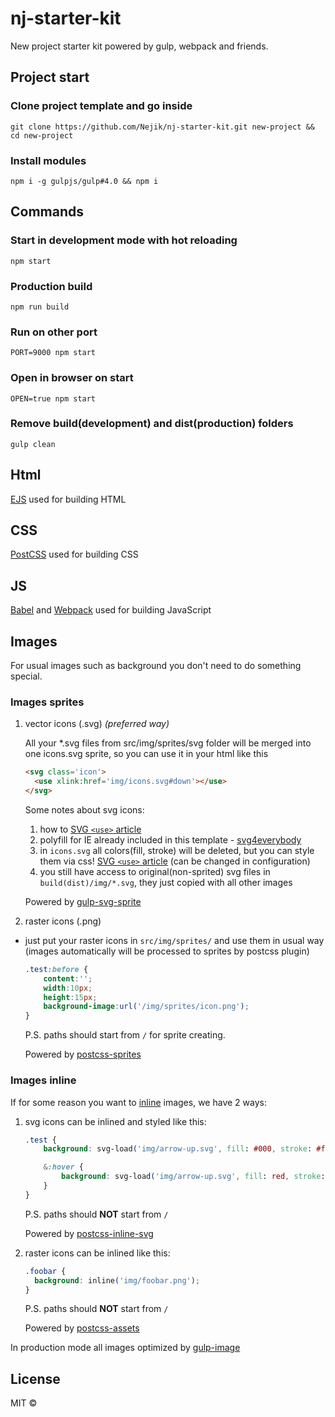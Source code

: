 # nj-starter-kit
New project starter kit powered by gulp, webpack and friends.

## Project start
### Clone project template and go inside
```
git clone https://github.com/Nejik/nj-starter-kit.git new-project && cd new-project
```
### Install modules
```
npm i -g gulpjs/gulp#4.0 && npm i
```
## Commands
### Start in development mode with hot reloading
```
npm start
```
### Production build
```
npm run build
```
### Run on other port
```
PORT=9000 npm start
```
### Open in browser on start
```
OPEN=true npm start
```
### Remove build(development) and dist(production) folders
```
gulp clean
```


## Html
[EJS](http://ejs.co/) used for building HTML
## CSS
[PostCSS](https://github.com/postcss/postcss) used for building CSS
## JS
[Babel](https://github.com/babel/babel) and [Webpack](https://github.com/webpack/webpack) used for building JavaScript

## Images

For usual images such as background you don't need to do something special.

### Images sprites
1) vector icons (.svg) *(preferred way)*

    All your *.svg files from src/img/sprites/svg folder will be merged into one icons.svg sprite, so you can use it in your html like this
    ```html
    <svg class='icon'>
      <use xlink:href='img/icons.svg#down'></use>
    </svg>
    ```
    Some notes about svg icons:

    1. how to [SVG `<use>` article](https://css-tricks.com/svg-use-with-external-reference-take-2/)
    2. polyfill for IE already included in this template - [svg4everybody](https://github.com/jonathantneal/svg4everybody)
    3. in ```icons.svg``` all colors(fill, stroke) will be deleted, but you can style them via css! [SVG `<use>` article](https://css-tricks.com/svg-use-with-external-reference-take-2/) (can be changed in configuration)
    4. you still have access to original(non-sprited) svg files in ```build(dist)/img/*.svg```, they just copied with all other images

    Powered by [gulp-svg-sprite](https://github.com/jkphl/gulp-svg-sprite)

2) raster icons (.png)
* just put your raster icons in ```src/img/sprites/``` and use them in usual way (images automatically will be processed to sprites by postcss plugin)
    ```css
    .test:before {
        content:'';
        width:10px;
        height:15px;
        background-image:url('/img/sprites/icon.png');
    }
    ```
    P.S. paths should start from `/` for sprite creating.

    Powered by [postcss-sprites](https://github.com/2createStudio/postcss-sprites)


### Images inline
If for some reason you want to [inline](https://developer.mozilla.org/en-US/docs/Web/HTTP/Basics_of_HTTP/Data_URIs) images, we have 2 ways:

1) svg icons can be inlined and styled like this:
    ```css
    .test {
        background: svg-load('img/arrow-up.svg', fill: #000, stroke: #fff);

        &:hover {
            background: svg-load('img/arrow-up.svg', fill: red, stroke: #fff);
        }
    }
    ```
    P.S. paths should **NOT** start from `/`

    Powered by [postcss-inline-svg](https://github.com/TrySound/postcss-inline-svg)

2) raster icons can be inlined like this:
    ```css
    .foobar {
      background: inline('img/foobar.png');
    }
    ```
    P.S. paths should **NOT** start from `/`

    Powered by [postcss-assets](https://github.com/borodean/postcss-assets)


In production mode all images optimized by [gulp-image](https://github.com/1000ch/gulp-image)

## License

MIT ©
